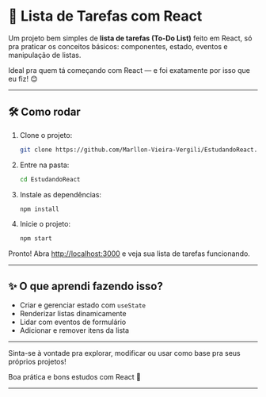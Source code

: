# 📝 Lista de Tarefas com React

Um projeto bem simples de **lista de tarefas (To-Do List)** feito em React, só pra praticar os conceitos básicos: componentes, estado, eventos e manipulação de listas.

Ideal pra quem tá começando com React — e foi exatamente por isso que eu fiz! 😊

---

## 🛠️ Como rodar

1. Clone o projeto:
   ```bash
   git clone https://github.com/Marllon-Vieira-Vergili/EstudandoReact.git
   ```

2. Entre na pasta:
   ```bash
   cd EstudandoReact
   ```

3. Instale as dependências:
   ```bash
   npm install
   ```

4. Inicie o projeto:
   ```bash
   npm start
   ```

Pronto! Abra [http://localhost:3000](http://localhost:3000) e veja sua lista de tarefas funcionando.

---

## ✨ O que aprendi fazendo isso?

- Criar e gerenciar estado com `useState`
- Renderizar listas dinamicamente
- Lidar com eventos de formulário
- Adicionar e remover itens da lista

---

Sinta-se à vontade pra explorar, modificar ou usar como base pra seus próprios projetos!

Boa prática e bons estudos com React 🚀

---
